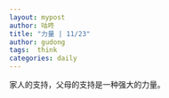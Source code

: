 ```yaml
---
layout: mypost
author: 咕咚
title: "力量 | 11/23"
author: gudong
tags:  think
categories: daily
---
```


家人的支持，父母的支持是一种强大的力量。
